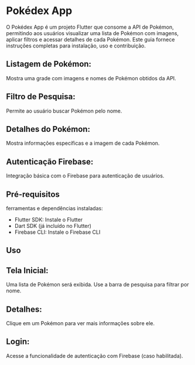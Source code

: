   # Pokédex App

O Pokédex App é um projeto Flutter que consome a API de Pokémon, permitindo aos usuários visualizar uma lista de Pokémon com imagens, aplicar filtros e acessar detalhes de cada Pokémon. Este guia fornece instruções completas para instalação, uso e contribuição.

## Listagem de Pokémon:
  Mostra uma grade com imagens e nomes de Pokémon obtidos da API.

## Filtro de Pesquisa:
  Permite ao usuário buscar Pokémon pelo nome.

## Detalhes do Pokémon:
  Mostra informações específicas e a imagem de cada Pokémon.

## Autenticação Firebase: 
  Integração básica com o Firebase para autenticação de usuários.

## Pré-requisitos
  ferramentas e dependências instaladas:

  -  Flutter SDK: Instale o Flutter
  -  Dart SDK (já incluído no Flutter)
  -  Firebase CLI: Instale o Firebase CLI

## Uso
## Tela Inicial: 
  Uma lista de Pokémon será exibida. Use a barra de pesquisa para filtrar por nome.
## Detalhes:
  Clique em um Pokémon para ver mais informações sobre ele.
## Login: 
  Acesse a funcionalidade de autenticação com Firebase (caso habilitada).
